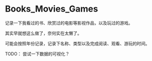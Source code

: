 # Books_Movies_Games
 
记录一下我看过的书、欣赏过的电影等影视作品，以及玩过的游戏。

其实早就想这么做了，奈何实在太懒了。

可能会按照年份记录，记录下名称、类型以及完成阅读、观看、游玩的时间。

TODO： 尝试一下数据的可视化？
